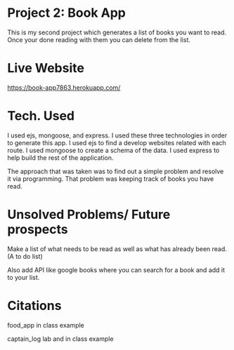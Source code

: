 # Project 2: Book App

This is my second project which generates a list of books you want to read. Once your done reading with them you can delete from the list.

# Live Website 

https://book-app7863.herokuapp.com/

# Tech. Used 

I used ejs, mongoose, and express. I used these three technologies in order to generate this app. I used ejs to find a develop websites related with each route. I used mongoose to create a schema of the data. I used express to help build the rest of the application.  

The approach that was taken was to find out a simple problem and resolve it via programming. That problem was keeping track of books you have read. 

# Unsolved Problems/ Future prospects

Make a list of what needs to be read as well as what has already been read. (A to do list)

Also add API like google books where you can search for a book and add it to your list.

# Citations

food_app in class example

captain_log lab and in class example

